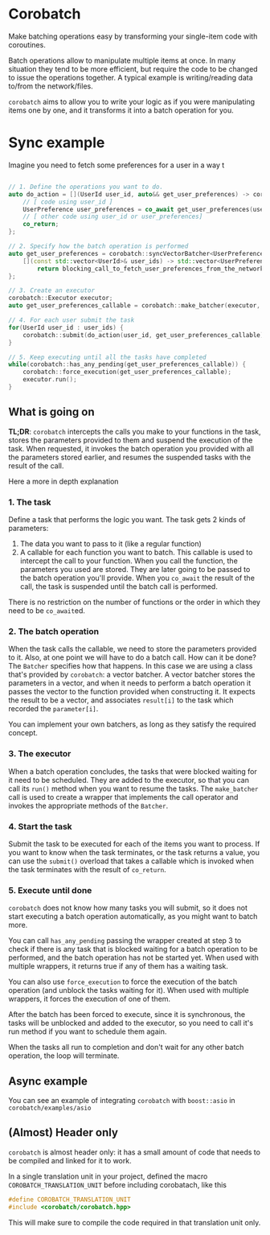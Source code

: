 # Corobatch

Make batching operations easy by transforming your single-item code with coroutines.

Batch operations allow to manipulate multiple items at once.
In many situation they tend to be more efficient, but require the code to be changed to issue the operations together.
A typical example is writing/reading data to/from the network/files.

`corobatch` aims to allow you to write your logic as if you were manipulating items one by one, and it transforms it into a batch operation for you.

# Sync example

Imagine you need to fetch some preferences for a user in a way t
```c++

// 1. Define the operations you want to do.
auto do_action = [](UserId user_id, auto&& get_user_preferences) -> corobatch::task<void> {
    // [ code using user_id ]
    UserPreference user_preferences = co_await get_user_preferences(user_id);
    // [ other code using user_id or user_preferences]
    co_return;
};

// 2. Specify how the batch operation is performed
auto get_user_preferences = corobatch::syncVectorBatcher<UserPreference, UserId>(
    [](const std::vector<UserId>& user_ids) -> std::vector<UserPreference> {
        return blocking_call_to_fetch_user_preferences_from_the_network(user_ids);
};

// 3. Create an executor
corobatch::Executor executor;
auto get_user_preferences_callable = corobatch::make_batcher(executor, get_user_preferences);

// 4. For each user submit the task
for(UserId user_id : user_ids) {
    corobatch::submit(do_action(user_id, get_user_preferences_callable));
}

// 5. Keep executing until all the tasks have completed
while(corobatch::has_any_pending(get_user_preferences_callable)) {
    corobatch::force_execution(get_user_preferences_callable);
    executor.run();
}
```

## What is going on

**TL;DR**: `corobatch` intercepts the calls you make to your functions in the task, stores the parameters provided to them and suspend the execution of the task. When requested, it invokes the batch operation you provided with all the parameters stored earlier, and resumes the suspended tasks with the result of the call.

Here a more in depth explanation

### 1. The task

Define a task that performs the logic you want.
The task gets 2 kinds of parameters:
1. The data you want to pass to it (like a regular function)
2. A callable for each function you want to batch.
    This callable is used to intercept the call to your function.
    When you call the function, the parameters you used are stored. They are later going to be passed to the batch operation you'll provide.
    When you `co_await` the result of the call, the task is suspended until the batch call is performed.

There is no restriction on the number of functions or the order in which they need to be `co_await`ed.

### 2. The batch operation

When the task calls the callable, we need to store the parameters provided to it.
Also, at one point we will have to do a batch call.
How can it be done?
The `Batcher` specifies how that happens.
In this case we are using a class that's provided by `corobatch`: a vector batcher.
A vector batcher stores the parameters in a vector, and when it needs to perform a batch operation it passes the vector to the function provided when constructing it. It expects the result to be a vector, and associates `result[i]` to the task which recorded the `parameter[i]`.

You can implement your own batchers, as long as they satisfy the required concept.

### 3. The executor

When a batch operation concludes, the tasks that were blocked waiting for it need to be scheduled.
They are added to the executor, so that you can call its `run()` method when you want to resume the tasks.
The `make_batcher` call is used to create a wrapper that implements the call operator and invokes the appropriate methods of the `Batcher`.

### 4. Start the task

Submit the task to be executed for each of the items you want to process.
If you want to know when the task terminates, or the task returns a value, you can use the `submit()` overload that takes a callable which is invoked when the task terminates with the result of `co_return`.

### 5. Execute until done

`corobatch` does not know how many tasks you will submit, so it does not start executing a batch operation automatically, as you might want to batch more.

You can call `has_any_pending` passing the wrapper created at step 3 to check if there is any task that is blocked waiting for a batch operation to be performed, and the batch operation has not be started yet. When used with multiple wrappers, it returns true if any of them has a waiting task.

You can also use `force_execution` to force the execution of the batch operation (and unblock the tasks waiting for it). When used with multiple wrappers, it forces the execution of one of them.

After the batch has been forced to execute, since it is synchronous, the tasks will be unblocked and added to the executor, so you need to call it's run method if you want to schedule them again.

When the tasks all run to completion and don't wait for any other batch operation, the loop will terminate.

## Async example

You can see an example of integrating `corobatch` with `boost::asio` in `corobatch/examples/asio`

## (Almost) Header only

`corobatch` is almost header only: it has a small amount of code that needs to be compiled and linked for it to work.

In a single translation unit in your project, defined the macro `COROBATCH_TRANSLATION_UNIT` before including corobatach, like this

```c++
#define COROBATCH_TRANSLATION_UNIT
#include <corobatch/corobatch.hpp>
```

This will make sure to compile the code required in that translation unit only.
